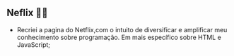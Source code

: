 ## Neflix 👨‍💻
* Recriei a pagina do Netflix,com o intuito de diversificar e amplificar meu conhecimento sobre programação.
Em mais específico sobre HTML e JavaScript;
